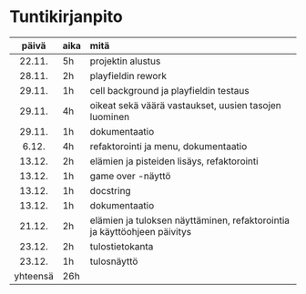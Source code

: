 # Tuntikirjanpito

| päivä    | aika | mitä                                                                     |
| :----:   |:-----| :-----                                                                   |
| 22.11.   | 5h   | projektin alustus                                                        |
| 28.11.   | 2h   | playfieldin rework                                                       |
| 29.11.   | 1h   | cell background ja playfieldin testaus                                   |
| 29.11.   | 4h   | oikeat sekä väärä vastaukset, uusien tasojen luominen                    |
| 29.11.   | 1h   | dokumentaatio                                                            |
| 6.12.    | 4h   | refaktorointi ja menu, dokumentaatio                                     |
| 13.12.   | 2h   | elämien ja pisteiden lisäys, refaktorointi                               |
| 13.12.   | 1h   | game over -näyttö                                                        |
| 13.12.   | 1h   | docstring                                                                |
| 13.12.   | 1h   | dokumentaatio                                                            |
| 21.12.   | 2h   | elämien ja tuloksen näyttäminen, refaktorointia ja käyttöohjeen päivitys |
| 23.12.   | 2h   | tulostietokanta                                                          |
| 23.12.   | 1h   | tulosnäyttö                                                              |
| yhteensä | 26h  |                                                                          |
